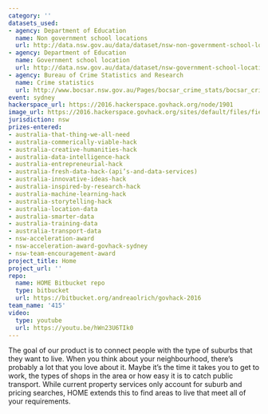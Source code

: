 ```yaml
---
category: ''
datasets_used:
- agency: Department of Education
  name: Non government school locations
  url: http://data.nsw.gov.au/data/dataset/nsw-non-government-school-locations
- agency: Department of Education
  name: Government school location
  url: http://data.nsw.gov.au/data/dataset/nsw-government-school-locations
- agency: Bureau of Crime Statistics and Research
  name: Crime statistics
  url: http://www.bocsar.nsw.gov.au/Pages/bocsar_crime_stats/bocsar_crime_stats.aspx
event: sydney
hackerspace_url: https://2016.hackerspace.govhack.org/node/1901
image_url: https://2016.hackerspace.govhack.org/sites/default/files/field/image/logo_2.png
jurisdiction: nsw
prizes-entered:
- australia-that-thing-we-all-need
- australia-commerically-viable-hack
- australia-creative-humanities-hack
- australia-data-intelligence-hack
- australia-entrepreneurial-hack
- australia-fresh-data-hack-(api’s-and-data-services)
- australia-innovative-ideas-hack
- australia-inspired-by-research-hack
- australia-machine-learning-hack
- australia-storytelling-hack
- australia-location-data
- australia-smarter-data
- australia-training-data
- australia-transport-data
- nsw-acceleration-award
- nsw-acceleration-award-govhack-sydney
- nsw-team-encouragement-award
project_title: Home
project_url: ''
repo:
  name: HOME Bitbucket repo
  type: bitbucket
  url: https://bitbucket.org/andreaolrich/govhack-2016
team_name: '415'
video:
  type: youtube
  url: https://youtu.be/hWn23U6TIk0
---
```


The goal of our product is to connect people with the type of suburbs that they want to live. When you think about your neighbourhood, there’s probably a lot that you love about it. Maybe it’s the time it takes you to get to work, the types of shops in the area or how easy it is to catch public transport. While current property services only account for suburb and pricing searches, HOME extends this to find areas to live that meet all of your requirements.
